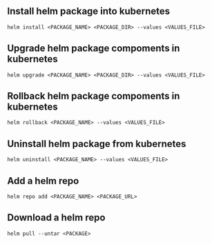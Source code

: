 ## Install helm package into kubernetes

~~~
helm install <PACKAGE_NAME> <PACKAGE_DIR> --values <VALUES_FILE>
~~~

## Upgrade helm package compoments in kubernetes

~~~
helm upgrade <PACKAGE_NAME> <PACKAGE_DIR> --values <VALUES_FILE>
~~~

## Rollback helm package compoments in kubernetes

~~~
helm rollback <PACKAGE_NAME> --values <VALUES_FILE>
~~~

## Uninstall helm package from kubernetes

~~~
helm uninstall <PACKAGE_NAME> --values <VALUES_FILE>
~~~

## Add a helm repo

~~~
helm repo add <PACKAGE_NAME> <PACKAGE_URL>
~~~

## Download a helm repo

~~~
helm pull --untar <PACKAGE>
~~~
